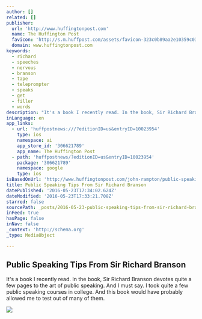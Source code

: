 ```yaml
---
author: []
related: []
publisher:
  url: 'http://www.huffingtonpost.com'
  name: The Huffington Post
  favicon: 'http://s.m.huffpost.com/assets/favicon-323c0b89aa2e10359c0389ac87254b1b.ico'
  domain: www.huffingtonpost.com
keywords:
  - richard
  - speeches
  - nervous
  - branson
  - tape
  - teleprompter
  - speaks
  - get
  - filler
  - words
description: "It's a book I recently read. In the book, Sir Richard Branson devotes quite a few pages to the art of public speaking. And I must say. I took quite a few public speaking courses in college. And this book would have probably allowed me to test out of many of them."
inLanguage: en
app_links:
  - url: 'huffpostnews:///?editionID=us&entryID=10023954'
    type: ios
    namespace: ai
    app_store_id: '306621789'
    app_name: The Huffington Post
  - path: 'huffpostnews/?editionID=us&entryID=10023954'
    package: '306621789'
    namespace: google
    type: ios
isBasedOnUrl: 'http://www.huffingtonpost.com/john-rampton/public-speaking-tips-from_b_10023954.html'
title: Public Speaking Tips From Sir Richard Branson
datePublished: '2016-05-23T17:34:02.624Z'
dateModified: '2016-05-23T17:33:21.708Z'
starred: false
sourcePath: _posts/2016-05-23-public-speaking-tips-from-sir-richard-branson.md
inFeed: true
hasPage: false
inNav: false
_context: 'http://schema.org'
_type: MediaObject

---
```

<article style=""><h1>Public Speaking Tips From Sir Richard Branson</h1><p>It's a book I recently read. In the book, Sir Richard Branson devotes quite a few pages to the art of public speaking. And I must say. I took quite a few public speaking courses in college. And this book would have probably allowed me to test out of many of them.</p><img src="http://i.huffpost.com/gen/4021098/images/o-PRESIDENTIAL-PODIUM-facebook.jpg" /></article>